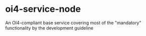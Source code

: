 # oi4-service-node
An OI4-compliant base service covering most of the "mandatory" functionality by the development guideline
